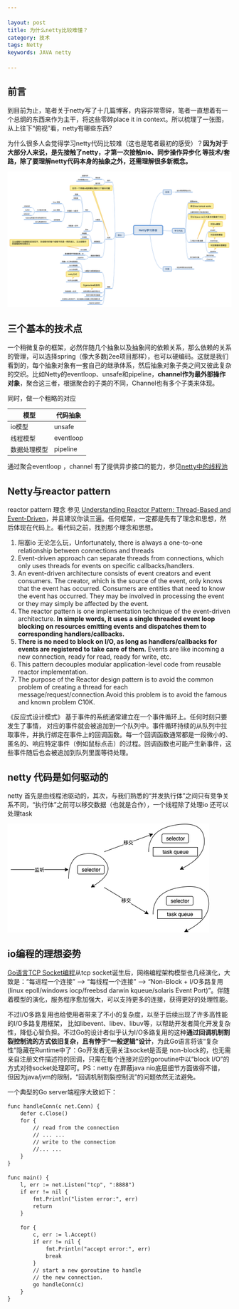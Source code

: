 ```yaml
---

layout: post
title: 为什么netty比较难懂？
category: 技术
tags: Netty
keywords: JAVA netty

---
```


## 前言

到目前为止，笔者关于netty写了十几篇博客，内容非常零碎，笔者一直想着有一个总纲的东西来作为主干，将这些零碎place it in context。所以梳理了一张图，从上往下“俯视”看，netty有哪些东西?


为什么很多人会觉得学习netty代码比较难（这也是笔者最初的感受）？**因为对于大部分人来说，是先接触了netty，才第一次接触nio、同步操作异步化 等技术/套路，除了要理解netty代码本身的抽象之外，还需理解很多新概念。**

![](/public/upload/netty/learn_netty.png)

## 三个基本的技术点

一个稍微复杂的框架，必然伴随几个抽象以及抽象间的依赖关系，那么依赖的关系的管理，可以选择spring（像大多数j2ee项目那样），也可以硬编码。这就是我们看到的，每个抽象对象有一套自己的继承体系，然后抽象对象子类之间又彼此复杂的交织。比如Netty的eventloop、unsafe和pipeline，**channel作为最外部操作对象**，聚合这三者，根据聚合的子类的不同，Channel也有多个子类来体现。

同时，做一个粗略的对应

|模型|代码抽象|
|---|---|
|io模型|unsafe|
|线程模型|eventloop|
|数据处理模型|pipeline|

通过聚合eventloop ，channel 有了提供异步接口的能力，参见[netty中的线程池](http://qiankunli.github.io/2019/06/28/netty_executor.html)

## Netty与reactor pattern

reactor pattern 理念 参见 [Understanding Reactor Pattern: Thread-Based and Event-Driven](https://dzone.com/articles/understanding-reactor-pattern-thread-based-and-eve)，并且建议你读三遍。任何框架，一定都是先有了理念和思想，然后体现在代码上。看代码之前，找到那个理念和思想。


1. 阻塞io 无论怎么玩，Unfortunately, there is always a one-to-one relationship between connections and threads
1. Event-driven approach can separate threads from connections, which only uses threads for events on specific callbacks/handlers.
2. An event-driven architecture consists of event creators and event consumers. The creator, which is the source of the event, only knows that the event has occurred. Consumers are entities that need to know the event has occurred. They may be involved in processing the event or they may simply be affected by the event.
3. The reactor pattern is one implementation technique of the event-driven architecture. **In simple words, it uses a single threaded event loop blocking on resources emitting events and dispatches them to corresponding handlers/callbacks.**
4. **There is no need to block on I/O, as long as handlers/callbacks for events are registered to take care of them.** Events are like incoming a new connection, ready for read, ready for write, etc.
5. This pattern decouples modular application-level code from reusable reactor implementation.
6. The purpose of the Reactor design pattern is to avoid the common problem of creating a thread for each message/request/connection.Avoid this problem is to avoid the famous and known problem C10K.

《反应式设计模式》 基于事件的系统通常建立在一个事件循环上。任何时刻只要发生了事情， 对应的事件就会被追加到一个队列中。事件循环持续的从队列中拉取事件，并执行绑定在事件上的回调函数。每一个回调函数通常都是一段微小的、匿名的、响应特定事件（例如鼠标点击）的过程。回调函数也可能产生新事件，这些事件随后也会被追加到队列里面等待处理。

## netty 代码是如何驱动的

netty 首先是由线程池驱动的，其次，与我们熟悉的“并发执行体”之间只有竞争关系不同，“执行体”之前可以移交数据（也就是合作），一个线程除了处理io 还可以处理task

![](/public/upload/netty/netty_run.png)

## io编程的理想姿势

[Go语言TCP Socket编程](https://tonybai.com/2015/11/17/tcp-programming-in-golang/)从tcp socket诞生后，网络编程架构模型也几经演化，大致是：“每进程一个连接” –> “每线程一个连接” –> “Non-Block + I/O多路复用(linux epoll/windows iocp/freebsd darwin kqueue/solaris Event Port)”。伴随着模型的演化，服务程序愈加强大，可以支持更多的连接，获得更好的处理性能。

不过I/O多路复用也给使用者带来了不小的复杂度，以至于后续出现了许多高性能的I/O多路复用框架， 比如libevent、libev、libuv等，以帮助开发者简化开发复杂性，降低心智负担。不过Go的设计者似乎认为I/O多路复用的这种**通过回调机制割裂控制流的方式依旧复杂，且有悖于“一般逻辑”设计**，为此Go语言将该“复杂性”隐藏在Runtime中了：Go开发者无需关注socket是否是 non-block的，也无需亲自注册文件描述符的回调，只需在每个连接对应的goroutine中以“block I/O”的方式对待socket处理即可。PS：netty 在屏蔽java nio底层细节方面做得不错， 但因为java/jvm的限制，“回调机制割裂控制流”的问题依然无法避免。


一个典型的Go server端程序大致如下：

    func handleConn(c net.Conn) {
        defer c.Close()
        for {
            // read from the connection
            // ... ...
            // write to the connection
            //... ...
        }
    }

    func main() {
        l, err := net.Listen("tcp", ":8888")
        if err != nil {
            fmt.Println("listen error:", err)
            return
        }

        for {
            c, err := l.Accept()
            if err != nil {
                fmt.Println("accept error:", err)
                break
            }
            // start a new goroutine to handle
            // the new connection.
            go handleConn(c)
        }
    }